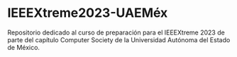 # IEEEXtreme2023-UAEMéx
Repositorio dedicado al curso de preparación para el IEEEXtreme 2023 de parte del capítulo Computer Society de la Universidad Autónoma del Estado de México.
